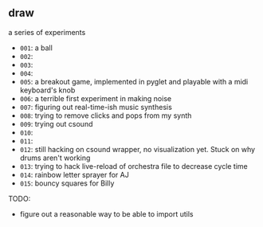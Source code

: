 draw
----

a series of experiments

- `001`: a ball
- `002`:
- `003`:
- `004`:
- `005`: a breakout game, implemented in pyglet and playable with a midi keyboard's knob
- `006`: a terrible first experiment in making noise
- `007`: figuring out real-time-ish music synthesis
- `008`: trying to remove clicks and pops from my synth
- `009`: trying out csound
- `010`: 
- `011`: 
- `012`: still hacking on csound wrapper, no visualization yet. Stuck on why drums aren't working
- `013`: trying to hack live-reload of orchestra file to decrease cycle time
- `014`: rainbow letter sprayer for AJ
- `015`: bouncy squares for Billy

TODO:
- figure out a reasonable way to be able to import utils

